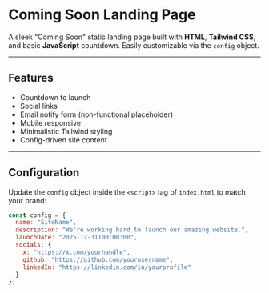 # Coming Soon Landing Page

A sleek "Coming Soon" static landing page built with **HTML**, **Tailwind CSS**, and basic **JavaScript** countdown. Easily customizable via the `config` object.

---

## Features

- Countdown to launch
- Social links
- Email notify form (non-functional placeholder)
- Mobile responsive
- Minimalistic Tailwind styling
- Config-driven site content

---

## Configuration

Update the `config` object inside the `<script>` tag of `index.html` to match your brand:

```js
const config = {
  name: "SiteName",
  description: "We're working hard to launch our amazing website.",
  launchDate: "2025-12-31T00:00:00",
  socials: {
    x: "https://x.com/yourhandle",
    github: "https://github.com/yourusername",
    linkedIn: "https://linkedin.com/in/yourprofile"
  }
};
